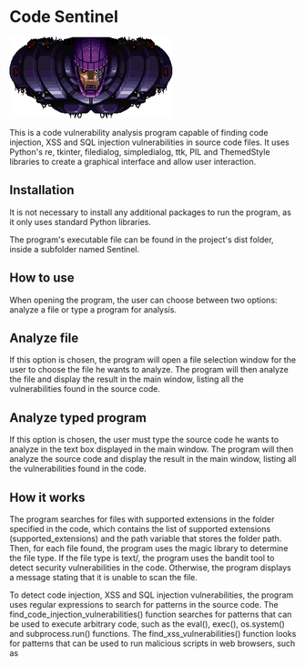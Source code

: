# Code Sentinel
![Demonstration](./layout/img/sentinela.png)
<div style="position:relative;">This is a code vulnerability analysis program capable of finding code injection, XSS and SQL injection vulnerabilities in source code files. It uses Python's re, tkinter, filedialog, simpledialog, ttk, PIL and ThemedStyle libraries to create a graphical interface and allow user interaction.</div>

## Installation
It is not necessary to install any additional packages to run the program, as it only uses standard Python libraries.

The program's executable file can be found in the project's dist folder, inside a subfolder named Sentinel.

## How to use
When opening the program, the user can choose between two options: analyze a file or type a program for analysis.

## Analyze file
If this option is chosen, the program will open a file selection window for the user to choose the file he wants to analyze. The program will then analyze the file and display the result in the main window, listing all the vulnerabilities found in the source code.

## Analyze typed program
If this option is chosen, the user must type the source code he wants to analyze in the text box displayed in the main window. The program will then analyze the source code and display the result in the main window, listing all the vulnerabilities found in the code.

## How it works
The program searches for files with supported extensions in the folder specified in the code, which contains the list of supported extensions (supported_extensions) and the path variable that stores the folder path. Then, for each file found, the program uses the magic library to determine the file type. If the file type is text/, the program uses the bandit tool to detect security vulnerabilities in the code. Otherwise, the program displays a message stating that it is unable to scan the file.

To detect code injection, XSS and SQL injection vulnerabilities, the program uses regular expressions to search for patterns in the source code. The find_code_injection_vulnerabilities() function searches for patterns that can be used to execute arbitrary code, such as the eval(), exec(), os.system() and subprocess.run() functions. The find_xss_vulnerabilities() function looks for patterns that can be used to run malicious scripts in web browsers, such as <script> and <img> tags with src and onerror attributes. The find_sql_injection_vulnerabilities() function searches for patterns that can be used to inject malicious SQL commands into databases, such as SELECT, DROP TABLE and DELETE FROM keywords. All functions return a list of dictionaries with information about the vulnerabilities found, such as the type of vulnerability, the pattern found and the source code line where the vulnerability was detected.

The find_vulnerabilities() function uses these three functions to search for vulnerabilities of all types after searching for vulnerabilities, the find_vulnerabilities() function stores them in a list and returns that list.

The main() function then takes this list of vulnerabilities and displays them on the screen for the user, along with a warning if no vulnerabilities were found or if an error occurred during runtime.

It is important to remember that this is just a simplified example of a security program. In practice, there are many other types of vulnerabilities that can be exploited and many other techniques that can be used to find them. In addition, it is essential to always keep the program up to date and test it frequently to ensure system security.

Finally, it is important to highlight that information security is a critical issue that must be taken seriously by all companies and organizations. Investing in technologies and professionals specialized in security is essential to guarantee the protection of data and confidential information.

## Limitations
The program only supports detection of the vulnerabilities mentioned above and text files. Binary files will not be analyzed.

## Additional notes
The program uses the bandit package to detect vulnerabilities in text files. Make sure bandit is installed on your system before using the program.





